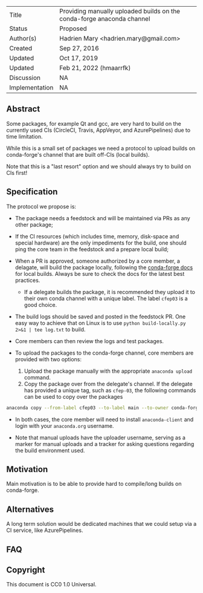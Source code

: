 
<table>
<tr><td> Title </td><td> Providing manually uploaded builds on the conda-forge anaconda channel</td>
<tr><td> Status </td><td> Proposed </td></tr>
<tr><td> Author(s) </td><td> Hadrien Mary &lt;hadrien.mary@gmail.com&gt;</td></tr>
<tr><td> Created </td><td> Sep 27, 2016</td></tr>
<tr><td> Updated </td><td> Oct 17, 2019</td></tr>
<tr><td> Updated </td><td> Feb 21, 2022 (hmaarrfk) </td></tr>
<tr><td> Discussion </td><td> NA </td></tr>
<tr><td> Implementation </td><td> NA </td></tr>
</table>

## Abstract

Some packages, for example Qt and gcc, are very hard to build on the currently used CIs (CircleCI, Travis, AppVeyor, and AzurePipelines) due to time limitation.

While this is a small set of packages we need a protocol to upload builds on conda-forge's channel that are built off-CIs (local builds).

Note that this is a "last resort" option and we should always try to build on CIs first!

## Specification

The protocol we propose is:

- The package needs a feedstock and will be maintained via PRs as any other package;

- If the CI resources (which includes time, memory, disk-space and special hardware) are the only impediments for the build, one should ping the core team in the feedstock and a prepare local build;

- When a PR is approved, someone authorized by a core member, a delagate, will build the package locally, following the [conda-forge docs](https://conda-forge.org/docs/maintainer/updating_pkgs.html#testing-changes-locally) for local builds. Always be sure to check the docs for the latest best practices.
    - If a delegate builds the package, it is recommended they upload it to their own conda channel with a unique label. The label `cfep03` is a good choice.

- The build logs should be saved and posted in the feedstock PR. One easy way to achieve that on Linux is to use `python build-locally.py 2>&1 | tee log.txt` to build.

- Core members can then review the logs and test packages.

- To upload the packages to the conda-forge channel, core members are provided with two options:
    1. Upload the package manually with the appropriate `anaconda upload` command.
    2. Copy the package over from the delegate's channel. If the delegate has provided a unique tag, such as `cfep-03`, the following commands can be used to copy over the packages
```bash
anaconda copy --from-label cfep03 --to-label main --to-owner conda-forge DELEGATES_CHANNEL/PACKAGE_NAME/PACKAGE_VERSION
```

- In both cases, the core member will need to install `anaconda-client` and login with your `anaconda.org` username.

- Note that manual uploads have the uploader username, serving as a marker for manual uploads and a tracker for asking questions regarding the build environment used.

## Motivation

Main motivation is to be able to provide hard to compile/long builds on conda-forge.

## Alternatives

A long term solution would be dedicated machines that we could setup via a CI service, like AzurePipelines.

## FAQ


## Copyright

This document is CC0 1.0 Universal.
